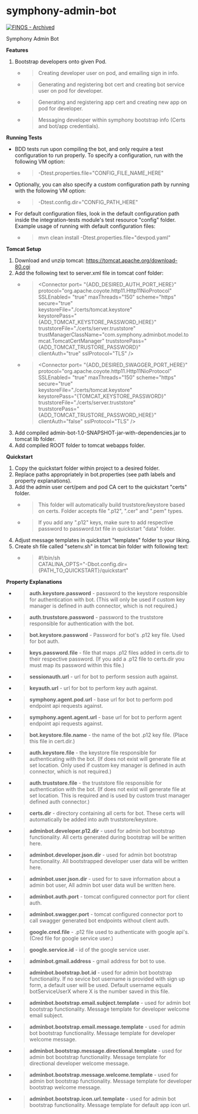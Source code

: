 # symphony-admin-bot

[![FINOS - Archived](https://cdn.jsdelivr.net/gh/finos/contrib-toolbox@master/images/badge-archived.svg)](https://finosfoundation.atlassian.net/wiki/display/FINOS/Archived)

Symphony Admin Bot

**Features**
1. Bootstrap developers onto given Pod.
   - > Creating developer user on pod, and emailing sign in info.
   - > Generating and registering bot cert and creating bot service user on pod for developer.
   - > Generating and registering app cert and creating new app on pod for developer.
   - > Messaging developer within symphony bootstrap info (Certs and bot/app credentials).

**Running Tests**
- BDD tests run upon compiling the bot, and only require a test configuration to run properly.
To specify a configuration, run with the following VM option:
    - > -Dtest.properties.file="CONFIG_FILE_NAME_HERE"
- Optionally, you can also specify a custom configuration path by running with the following VM option:
    - > -Dtest.config.dir="CONFIG_PATH_HERE"
- For default configuration files, look in the default configuration path inside the integration-tests module's test resource "config" folder.
Example usage of running with default configuration files:
    - > mvn clean install -Dtest.properties.file="devpod.yaml"

**Tomcat Setup**
1. Download and unzip tomcat: https://tomcat.apache.org/download-80.cgi
2. Add the following text to server.xml file in tomcat conf folder:
   - > \<Connector port= "{ADD_DESIRED_AUTH_PORT_HERE}"  
       protocol="org.apache.coyote.http11.Http11NioProtocol" 
       SSLEnabled= "true" maxThreads="150" scheme="https" secure="true"  
       keystoreFile="./certs/tomcat.keystore"  
       keystorePass="{ADD_TOMCAT_KEYSTORE_PASSWORD_HERE}"  
       truststoreFile="./certs/server.truststore"  
       trustManagerClassName="com.symphony.adminbot.model.tomcat.TomcatCertManager" 
       truststorePass="{ADD_TOMCAT_TRUSTORE_PASSWORD}"  
       clientAuth="true" sslProtocol="TLS" /\>
   - > \<Connector port= "{ADD_DESIRED_SWAGGER_PORT_HERE}"  
       protocol="org.apache.coyote.http11.Http11NioProtocol" 
       SSLEnabled= "true" maxThreads="150" scheme="https" secure="true"  
       keystoreFile="./certs/tomcat.keystore"  
       keystorePass="{TOMCAT_KEYSTORE_PASSWORD}"  
       truststoreFile="./certs/server.truststore"  
       truststorePass="{ADD_TOMCAT_TRUSTORE_PASSWORD_HERE}"  
       clientAuth="false" sslProtocol="TLS" /\> 
3. Add compiled admin-bot-1.0-SNAPSHOT-jar-with-dependencies.jar to tomcat lib folder.
4. Add compiled ROOT folder to tomcat webapps folder.

**Quickstart**
1. Copy the quickstart folder within project to a desired folder.
2. Replace paths appropriately in bot.properties (see path labels and property explanations).
3. Add the admin user cert/pem and pod CA cert to the quickstart "certs" folder. 
   - > This folder will automatically build truststore/keystore based on certs. Folder accepts file ".p12", ".cer" and ".pem" types.
   - > If you add any ".p12" keys, make sure to add respective password to password.txt file in quickstart "data" folder.
5. Adjust message templates in quickstart "templates" folder to your liking.
6. Create sh file called "setenv.sh" in tomcat bin folder with following text:
   - > \#!/bin/sh <br/> CATALINA_OPTS="-Dbot.config.dir={PATH_TO_QUICKSTART}/quickstart" 

**Property Explanations**
- >  **auth.keystore.password** - password to the keystore responsible for authentication with bot. (This will only be used if custom key manager is defined in auth connector, which is not required.)
- >  **auth.truststore.password** - password to the truststore responsible for authentication with the bot.
- >  **bot.keystore.password** - Password for bot's .p12 key file. Used for bot auth.
- >  **keys.password.file** - file that maps .p12 files added in certs.dir to their respective password. (If you add a .p12 file to certs.dir you must map its password within this file.)
- >  **sessionauth.url** - url for bot to perform session auth against.
- >  **keyauth.url** - url for bot to perform key auth against.
- >  **symphony.agent.pod.url** - base url for bot to perform pod endpoint api requests against.
- >  **symphony.agent.agent.url** - base url for bot to perform agent endpoint api requests against.
- >  **bot.keystore.file.name** - the name of the bot .p12 key file. (Place this file in cert.dir.)
- >  **auth.keystore.file** - the keystore file responsible for authenticating with the bot. (If does not exist will generate file at set location. Only used if custom key manager is defined in auth connector, which is not required.)
- >  **auth.truststore.file** - the truststore file responsible for authentication with the bot. (If does not exist will generate file at set location. This is required and is used by custom trust manager defined auth connector.)
- >  **certs.dir** - directory containing all certs for bot. These certs will automatically be added into auth truststore/keystore.
- >  **adminbot.developer.p12.dir** - used for admin bot bootstrap functionality. All certs generated during bootstrap will be written here.
- >  **adminbot.developer.json.dir** - used for admin bot bootstrap functionality. All bootstrapped developer user data will be written here.
- >  **adminbot.user.json.dir** - used for to save information about a admin bot user, All admin bot user data wull be written here.
- >  **adminbot.auth.port** - tomcat configured connector port for client auth.
- >  **adminbot.swagger.port** - tomcat configured connector port to call swagger generated bot endpoints without client auth.
- >  **google.cred.file** - .p12 file used to authenticate with google api's. (Cred file for google service user.)
- >  **google.service.id** - id of the google service user.
- >  **adminbot.gmail.address** - gmail address for bot to use.
- >  **adminbot.bootstrap.bot.id** - used for admin bot bootstrap functionality. If no sevice bot username is provided with sign up form, a default user will be used. Default username equals botServiceUserX where X is the number saved in this file.
- >  **adminbot.bootstrap.email.subject.template** - used for admin bot bootstrap functionality. Message template for developer welcome email subject.
- >  **adminbot.bootstrap.email.message.template** - used for admin bot bootstrap functionality. Message template for developer welcome message.
- >  **adminbot.bootstrap.message.directional.template** - used for admin bot bootstrap functionality. Message template for directional developer welcome message.
- >  **adminbot.bootstrap.message.welcome.template** - used for admin bot bootstrap functionality. Message template for developer bootstrap welcome message.
- >  **adminbot.bootstrap.icon.url.template** - used for admin bot bootstrap functionality. Message template for default app icon url.
